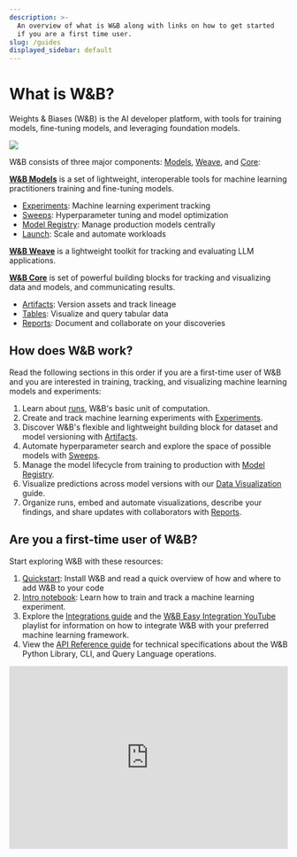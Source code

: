 ```yaml
---
description: >-
  An overview of what is W&B along with links on how to get started
  if you are a first time user.
slug: /guides
displayed_sidebar: default
---
```


# What is W&B?

Weights & Biases (W&B) is the AI developer platform, with tools for training models, fine-tuning models, and leveraging foundation models. 

![](@site/static/images/general/architecture.png)

W&B consists of three major components: [Models](/guides/models.md), [Weave](https://wandb.github.io/weave/), and [Core](/guides/platform.md):

**[W&B Models](/guides/models.md)** is a set of lightweight, interoperable tools for machine learning practitioners training and fine-tuning models.
- [Experiments](/guides/track/intro.md): Machine learning experiment tracking
- [Sweeps](/guides/sweeps/intro.md): Hyperparameter tuning and model optimization
- [Model Registry](/guides/model_registry/intro.md): Manage production models centrally
- [Launch](/guides/launch/intro.md): Scale and automate workloads

**[W&B Weave](https://wandb.github.io/weave/)** is a lightweight toolkit for tracking and evaluating LLM applications.

**[W&B Core](/guides/platform.md)** is set of powerful building blocks for tracking and visualizing data and models, and communicating results.
- [Artifacts](/guides/artifacts/intro.md): Version assets and track lineage
- [Tables](/guides/tables/intro.md): Visualize and query tabular data
- [Reports](/guides/reports/intro.md): Document and collaborate on your discoveries
<!-- - [Weave](/guides/app/features/panels/weave) Query and create visualizations of your data -->


## How does W&B work?



Read the following sections in this order if you are a first-time user of W&B and you are interested in training, tracking, and visualizing machine learning models and experiments:

1. Learn about [runs](./runs/intro.md), W&B's basic unit of computation.
2. Create and track machine learning experiments with [Experiments](./track/intro.md).
3. Discover W&B's flexible and lightweight building block for dataset and model versioning with [Artifacts](./artifacts/intro.md).
4. Automate hyperparameter search and explore the space of possible models with [Sweeps](./sweeps/intro.md).
5. Manage the model lifecycle from training to production with [Model Registry](./model_registry/intro.md).
6. Visualize predictions across model versions with our [Data Visualization](./tables/intro.md) guide.
7. Organize runs, embed and automate visualizations, describe your findings, and share updates with collaborators with [Reports](./reports/intro.md).


## Are you a first-time user of W&B?

Start exploring W&B with these resources:

1. [Quickstart](../quickstart.md): Install W&B and read a quick overview of how and where to add W&B to your code
1. [Intro notebook](http://wandb.me/intro): Learn how to train and track a machine learning experiment.
1. Explore the [Integrations guide](./integrations/intro.md) and the [W&B Easy Integration YouTube](https://www.youtube.com/playlist?list=PLD80i8An1OEGDADxOBaH71ZwieZ9nmPGC) playlist for information on how to integrate W&B with your preferred machine learning framework.
1. View the [API Reference guide](../ref/README.md) for technical specifications about the W&B Python Library, CLI, and Query Language operations.

<iframe width="100%" height="330" src="https://www.youtube.com/embed/tHAFujRhZLA" title="Weights &amp; Biases End-to-End Demo" frameborder="0" allow="accelerometer; autoplay; clipboard-write; encrypted-media; gyroscope; picture-in-picture; web-share" allowfullscreen></iframe>
